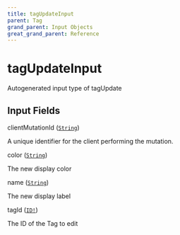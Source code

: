 ```yaml
---
title: tagUpdateInput
parent: Tag
grand_parent: Input Objects
great_grand_parent: Reference
---
```


<h1>tagUpdateInput</h1>

Autogenerated input type of tagUpdate

<h2>Input Fields</h2>

<div class="field-entry ">
  <span id="client_mutation_id" class="field-name anchored">clientMutationId (<code><a href="/docs/reference/scalar/string">String</a></code>)</span>

  <div class="description-wrapper">
   <p>A unique identifier for the client performing the mutation.</p>

  </div>
</div>

<div class="field-entry ">
  <span id="color" class="field-name anchored">color (<code><a href="/docs/reference/scalar/string">String</a></code>)</span>

  <div class="description-wrapper">
   <p>The new display color</p>

  </div>
</div>

<div class="field-entry ">
  <span id="name" class="field-name anchored">name (<code><a href="/docs/reference/scalar/string">String</a></code>)</span>

  <div class="description-wrapper">
   <p>The new display label</p>

  </div>
</div>

<div class="field-entry ">
  <span id="tag_id" class="field-name anchored">tagId (<code><a href="/docs/reference/scalar/id">ID!</a></code>)</span>

  <div class="description-wrapper">
   <p>The ID of the Tag to edit</p>

  </div>
</div>

